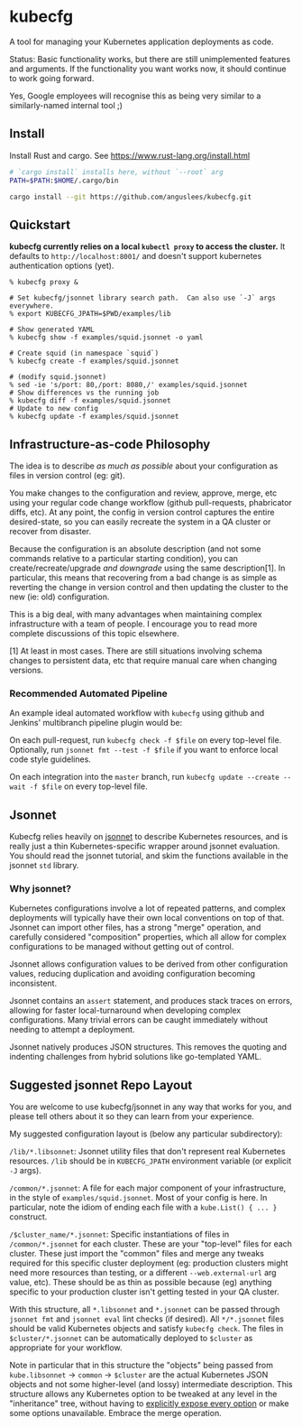 # kubecfg

A tool for managing your Kubernetes application deployments as code.

Status: Basic functionality works, but there are still unimplemented
features and arguments.  If the functionality you want works now, it
should continue to work going forward.

Yes, Google employees will recognise this as being very similar to a
similarly-named internal tool ;)

## Install

Install Rust and cargo.  See https://www.rust-lang.org/install.html

```sh
# `cargo install` installs here, without `--root` arg
PATH=$PATH:$HOME/.cargo/bin

cargo install --git https://github.com/anguslees/kubecfg.git
```

## Quickstart

**kubecfg currently relies on a local `kubectl proxy` to access the
cluster.** It defaults to `http://localhost:8001/` and doesn't support
kubernetes authentication options (yet).

```console
% kubecfg proxy &

# Set kubecfg/jsonnet library search path.  Can also use `-J` args everywhere.
% export KUBECFG_JPATH=$PWD/examples/lib

# Show generated YAML
% kubecfg show -f examples/squid.jsonnet -o yaml

# Create squid (in namespace `squid`)
% kubecfg create -f examples/squid.jsonnet

# (modify squid.jsonnet)
% sed -ie 's/port: 80,/port: 8080,/' examples/squid.jsonnet
# Show differences vs the running job
% kubecfg diff -f examples/squid.jsonnet
# Update to new config
% kubecfg update -f examples/squid.jsonnet
```

## Infrastructure-as-code Philosophy

The idea is to describe *as much as possible* about your configuration
as files in version control (eg: git).

You make changes to the configuration and review, approve, merge, etc
using your regular code change workflow (github pull-requests,
phabricator diffs, etc).  At any point, the config in version control
captures the entire desired-state, so you can easily recreate the
system in a QA cluster or recover from disaster.

Because the configuration is an absolute description (and not some
commands relative to a particular starting condition), you can
create/recreate/upgrade *and downgrade* using the same description[1].
In particular, this means that recovering from a bad change is as
simple as reverting the change in version control and then updating
the cluster to the new (ie: old) configuration.

This is a big deal, with many advantages when maintaining complex
infrastructure with a team of people.  I encourage you to read more
complete discussions of this topic elsewhere.

[1] At least in most cases.  There are still situations involving
schema changes to persistent data, etc that require manual care when
changing versions.

### Recommended Automated Pipeline

An example ideal automated workflow with `kubecfg` using github and
Jenkins' multibranch pipeline plugin would be:

On each pull-request, run `kubecfg check -f $file` on every top-level
file.  Optionally, run `jsonnet fmt --test -f $file` if you want to
enforce local code style guidelines.

On each integration into the `master` branch, run `kubecfg update
--create --wait -f $file` on every top-level file.

## Jsonnet

Kubecfg relies heavily on [jsonnet](http://jsonnet.org/) to describe
Kubernetes resources, and is really just a thin Kubernetes-specific
wrapper around jsonnet evaluation.  You should read the jsonnet
tutorial, and skim the functions available in the jsonnet `std`
library.

### Why jsonnet?

Kubernetes configurations involve a lot of repeated patterns, and
complex deployments will typically have their own local conventions on
top of that.  Jsonnet can import other files, has a strong "merge"
operation, and carefully considered "composition" properties, which
all allow for complex configurations to be managed without getting out
of control.

Jsonnet allows configuration values to be derived from other
configuration values, reducing duplication and avoiding configuration
becoming inconsistent.

Jsonnet contains an `assert` statement, and produces stack traces on
errors, allowing for faster local-turnaround when developing complex
configurations.  Many trivial errors can be caught immediately without
needing to attempt a deployment.

Jsonnet natively produces JSON structures. This removes the quoting
and indenting challenges from hybrid solutions like go-templated YAML.

## Suggested jsonnet Repo Layout

You are welcome to use kubecfg/jsonnet in any way that works for you,
and please tell others about it so they can learn from your
experience.

My suggested configuration layout is (below any particular
subdirectory):

`/lib/*.libsonnet`: Jsonnet utility files that don't represent real
Kubernetes resources. `/lib` should be in `KUBECFG_JPATH` environment
variable (or explicit `-J` args).

`/common/*.jsonnet`: A file for each major component of your
infrastructure, in the style of `examples/squid.jsonnet`.  Most of
your config is here.  In particular, note the idiom of ending each
file with a `kube.List() { ... }` construct.

`/$cluster_name/*.jsonnet`: Specific instantiations of files in
`/common/*.jsonnet` for each cluster.  These are your "top-level"
files for each cluster.  These just import the "common" files and
merge any tweaks required for this specific cluster deployment (eg:
production clusters might need more resources than testing, or a
different `--web.external-url` arg value, etc). These should be as
thin as possible because (eg) anything specific to your production
cluster isn't getting tested in your QA cluster.

With this structure, all `*.libsonnet` and `*.jsonnet` can be passed
through `jsonnet fmt` and `jsonnet eval` lint checks (if desired).
All `*/*.jsonnet` files should be valid Kubernetes objects and satisfy
`kubecfg check`.  The files in `$cluster/*.jsonnet` can be
automatically deployed to `$cluster` as appropriate for your workflow.

Note in particular that in this structure the "objects" being passed
from `kube.libsonnet` -> `common` -> `$cluster` are the actual
Kubernetes JSON objects and not some higher-level (and lossy)
intermediate description.  This structure allows any Kubernetes option
to be tweaked at any level in the "inheritance" tree, without having
to
[explicitly expose every option](https://github.com/kubernetes/charts/blob/master/stable/prometheus/values.yaml) or
make some options unavailable.  Embrace the merge operation.
